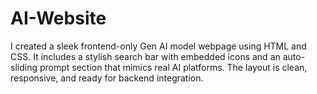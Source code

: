 # AI-Website
I created a sleek frontend-only Gen AI model webpage using HTML and CSS. It includes a stylish search bar with embedded icons and an auto-sliding prompt section that mimics real AI platforms. The layout is clean, responsive, and ready for backend integration.
